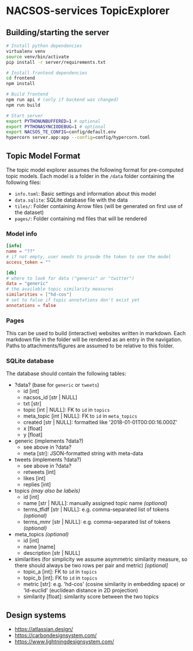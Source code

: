 # NACSOS-services TopicExplorer

## Building/starting the server

```bash
# Install python dependencies
virtualenv venv
source venv/bin/activate
pip install -r server/requirements.txt

# Install frontend dependencies
cd frontend
npm install

# Build frontend
npm run api # (only if backend was changed)
npm run build

# Start server
export PYTHONUNBUFFERED=1 # optional
export PYTHONASYNCIODEBUG=1 # optional
export NACSOS_TE_CONFIG=config/default.env
hypercorn server.app:app --config=config/hypercorn.toml
```

## Topic Model Format

The topic model explorer assumes the following format for pre-computed topic models.
Each model is a folder in the `/data` folder containing the following files:

* `info.toml`: Basic settings and information about this model
* `data.sqlite`: SQLite database file with the data
* `tiles/`: Folder containing Arrow files (will be generated on first use of the dataset)
* `pages/`: Folder containing md files that will be rendered

### Model info

```toml
[info]
name = "??"
# if not empty, user needs to provde the token to see the model
access_token = ""

[db]
# where to look for data ("generic" or "twitter")
data = "generic"
# the available topic similarity measures
similarities = ["hd-cos"]
# set to false if topic annotations don't exist yet
annotations = false
```

### Pages

This can be used to build (interactive) websites written in markdown.
Each markdown file in the folder will be rendered as an entry in the navigation.
Paths to attachments/figures are assumed to be relative to this folder.

### SQLite database

The database should contain the following tables:

* ?data? (base for `generic` or `tweets`)
    * id [int]
    * nacsos_id [str | NULL]
    * txt [str]
    * topic [int | NULL]: FK to `id` in `topics`
    * meta_topic [int | NULL]: FK to `id` in `meta_topics`
    * created [str | NULL]: formatted like '2018-01-01T00:00:16.000Z'
    * x [float]
    * y [float]
* generic (implements ?data?)
    * see above in ?data?
    * meta [str]: JSON-formatted string with meta-data
* tweets (implements ?data?)
    * see above in ?data?
    * retweets [int]
    * likes [int]
    * replies [int]
* topics _(may also be labels)_
    * id [int]
    * name [str | NULL]: manually assigned topic name _(optional)_
    * terms_tfidf [str | NULL]: e.g. comma-separated list of tokens _(optional)_
    * terms_mmr [str | NULL]: e.g. comma-separated list of tokens _(optional)_
* meta_topics *(optional)*
    * id [int]
    * name [name]
    * description [str | NULL]
* similarities (for simplicity we assume asymmetric similarity measure, so there should always be two rows per pair and
  metric) _[optional]_
    * topic_a [int]: FK to `id` in `topics`
    * topic_b [int]: FK to `id` in `topics`
    * metric [str]: e.g. 'hd-cos' (cosine similarity in embedding space) or 'ld-euclid' (euclidean distance in 2D
      projection)
    * similarity [float]: similarity score between the two topics

## Design systems

* https://atlassian.design/
* https://carbondesignsystem.com/
* https://www.lightningdesignsystem.com/